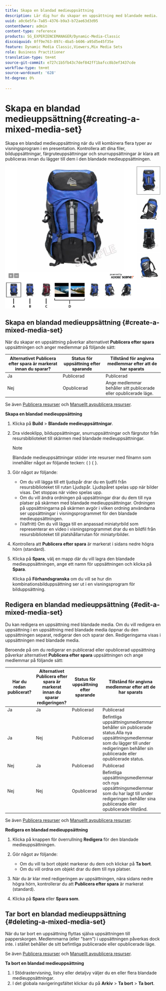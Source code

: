 ```yaml
---
title: Skapa en blandad medieuppsättning
description: Lär dig hur du skapar en uppsättning med blandade media.
uuid: a0c6e5fa-7a85-4376-b9a3-b72ae63d3d95
contentOwner: admin
content-type: reference
products: SG_EXPERIENCEMANAGER/Dynamic-Media-Classic
discoiquuid: 0ff9e763-897c-4ba5-b606-a95d5e45f35e
feature: Dynamic Media Classic,Viewers,Mix Media Sets
role: Business Practitioner
translation-type: tm+mt
source-git-commit: e727c1b5fb43c7def842ff1bafcc8b3ef3437cde
workflow-type: tm+mt
source-wordcount: '628'
ht-degree: 0%

---
```



# Skapa en blandad medieuppsättning{#creating-a-mixed-media-set}

Skapa en blandad medieuppsättning när du vill kombinera flera typer av visningsprogram i en presentation. Kontrollera att dina filer, bilduppsättningar, färgruteuppsättningar och snurruppsättningar är klara att publiceras innan du lägger till dem i den blandade medieuppsättningen.

![Blandad medieuppsättning](/help/assets/mm_mixed_media_set.png)

## Skapa en blandad medieuppsättning {#create-a-mixed-media-set}

När du skapar en uppsättning påverkar alternativet **Publicera efter spara** uppsättningen och anger medlemmar på följande sätt:

| Alternativet Publicera efter spara är markerat innan du sparar? | Status för uppsättning efter sparande | Tillstånd för angivna medlemmar efter att de har sparats |
|--- |--- |--- |
| Ja | Publicerad | Publicerad |
| Nej | Opublicerad | Ange medlemmar behåller sitt publicerade eller opublicerade läge. |

Se även [Publicera resurser](publishing-files.md#manually_publishing_assets) och [Manuellt avpublicera resurser](publishing-files.md#manually_unpublishing_assets).

**Skapa en blandad medieuppsättning**

1. Klicka på **Build** > **Blandade medieuppsättningar**.
1. Dra videoklipp, bilduppsättningar, snurruppsättningar och färgrutor från resursbiblioteket till skärmen med blandade medieuppsättningar.

   >[!NOTE]
   >
   >Blandade medieuppsättningar stöder inte resurser med filnamn som innehåller något av följande tecken: ( ) { }.

1. Gör något av följande:

   * Om du vill lägga till ett ljudspår drar du en ljudfil från resursbiblioteket till rutan Ljudspår. Ljudspåret spelas upp när bilder visas. Det stoppas när video spelas upp.
   * Om du vill ändra ordningen på uppsättningar drar du dem till nya platser på skärmen med blandade medieuppsättningar. Ordningen på uppsättningarna på skärmen avgör i vilken ordning användarna ser uppsättningar i visningsprogrammet för den blandade medieuppsättningen.
   * (Valfritt) Om du vill lägga till en anpassad miniatyrbild som representerar en video i visningsprogrammet drar du en bildfil från resursbiblioteket till platshållarrutan för miniatyrbilder.

1. Kontrollera att **Publicera efter spara** är markerat i sidans nedre högra hörn (standard).
1. Klicka på **Spara**, välj en mapp där du vill lagra den blandade medieuppsättningen, ange ett namn för uppsättningen och klicka på **Spara**.

   Klicka på **Förhandsgranska** om du vill se hur din kombinationsbilduppsättning ser ut i en visningsprogram för bilduppsättning.

## Redigera en blandad medieuppsättning {#edit-a-mixed-media-set}

Du kan redigera en uppsättning med blandade media. Om du vill redigera en uppsättning i en uppsättning med blandade media öppnar du den uppsättningen separat, redigerar den och sparar den. Redigeringarna visas i uppsättningen med blandade media.

Beroende på om du redigerar en publicerad eller opublicerad uppsättning påverkar alternativet **Publicera efter spara** uppsättningen och ange medlemmar på följande sätt:

| Har du redan publicerat? | Alternativet Publicera efter spara är markerat innan du sparar redigeringen? | Status för uppsättning efter sparande | Tillstånd för angivna medlemmar efter att de har sparats |
|--- |--- |--- |--- |
| Ja | Ja | Publicerad | Publicerad |
| Ja | Nej | Publicerad | Befintliga uppsättningsmedlemmar behåller sin publicerade status.Alla nya uppsättningsmedlemmar som du lägger till under redigeringen behåller sin publicerade eller opublicerade status. |
| Nej | Ja | Publicerad | Publicerad |
| Nej | Nej | Opublicerad | Befintliga uppsättningsmedlemmar och nya uppsättningsmedlemmar som du har lagt till under redigeringen behåller sina publicerade eller opublicerade tillstånd. |

Se även [Publicera resurser](publishing-files.md#manually_publishing_assets) och [Manuellt avpublicera resurser](publishing-files.md#manually_unpublishing_assets).

**Redigera en blandad medieuppsättning**

1. Klicka på knappen för överrullning **Redigera** för den blandade medieuppsättningen.
1. Gör något av följande:

   * Om du vill ta bort objekt markerar du dem och klickar på **Ta bort**.
   * Om du vill ordna om objekt drar du dem till nya platser.

1. När du är klar med redigeringen av uppsättningen, nära sidans nedre högra hörn, kontrollerar du att **Publicera efter spara** är markerat (standard).
1. Klicka på **Spara** eller **Spara som**.

## Tar bort en blandad medieuppsättning {#deleting-a-mixed-media-set}

När du tar bort en uppsättning flyttas själva uppsättningen till papperskorgen. Medlemmarna (eller &quot;barn&quot;) i uppsättningen påverkas dock inte. i stället behåller de sitt befintliga publicerade eller opublicerade läge.

Se även [Publicera resurser](publishing-files.md#manually_publishing_assets) och [Manuellt avpublicera resurser](publishing-files.md#manually_unpublishing_assets).

**Ta bort en blandad medieuppsättning**

1. I Stödrastervisning, listvy eller detaljvy väljer du en eller flera blandade medieuppsättningar.
1. I det globala navigeringsfältet klickar du på **Arkiv** > **Ta bort** > **Ta bort**.

